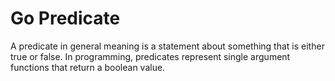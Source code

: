 # Go Predicate

A predicate in general meaning is a statement about something that is either true or false. In programming, predicates represent single argument functions that return a boolean value.